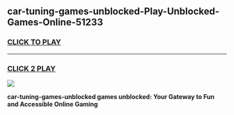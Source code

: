
## car-tuning-games-unblocked-Play-Unblocked-Games-Online-51233
<h3>
<a href="https://premium76.site?title=car-tuning-games-unblocked&ref=25A">CLICK TO PLAY</a></h3>
<hr>

<h3>
<a href="https://premium76.site?title=car-tuning-games-unblocked&ref=25A">CLICK 2 PLAY</a>
  
</h3>

<a href="https://premium76.site?title=car-tuning-games-unblocked&ref=25A"><img src="https://clearcache.store/games.png"></a>


**car-tuning-games-unblocked games unblocked: Your Gateway to Fun and Accessible Online Gaming**
